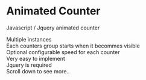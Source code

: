 # Animated Counter
Javascript / Jquery animated counter

Multiple instances <br>
Each counters group starts when it becommes visible<br>
Optional configurable speed for each counter<br>
Very easy to implement<br>
Jquery is required<br>
Scroll down to see more..
